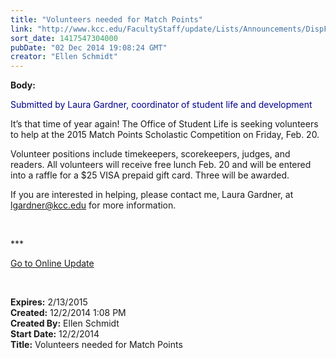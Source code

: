 ```yaml
---
title: "Volunteers needed for Match Points"
link: "http://www.kcc.edu/FacultyStaff/update/Lists/Announcements/DispForm.aspx?ID=1756"
sort_date: 1417547304000
pubDate: "02 Dec 2014 19:08:24 GMT"
creator: "Ellen Schmidt"
---
```


<div><b>Body:</b> <div class="ExternalClass2338EDAA4DDB4418B3AE1B06DE739C9C"><p>​<span style="color:darkblue">Submitted by Laura Gardner, coordinator of student life and development</span></p>
<p><span style="color:darkblue"></span>It’s that time of year again! The Office of Student Life is seeking volunteers to help at the 2015 Match Points Scholastic Competition on Friday, Feb. 20.</p>
<p>Volunteer positions include timekeepers, scorekeepers, judges, and readers. All volunteers will receive free lunch Feb. 20 and will be entered into a raffle for a $25 VISA prepaid gift card. Three will be awarded.</p>
<p>If you are interested in helping, please contact me, Laura Gardner, at <a href="mailto:lgardner@kcc.edu">lgardner@kcc.edu</a> for more information. <br /></p>
<p> </p>
<p>***</p>
<p><a href="/update">Go to Online Update</a></p>
<p> </p></div></div>
<div><b>Expires:</b> 2/13/2015</div>
<div><b>Created:</b> 12/2/2014 1:08 PM</div>
<div><b>Created By:</b> Ellen Schmidt</div>
<div><b>Start Date:</b> 12/2/2014</div>
<div><b>Title:</b> Volunteers needed for Match Points</div>
